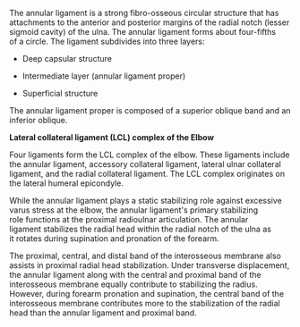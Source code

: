 The annular ligament is a strong fibro-osseous circular structure that has attachments to the anterior and posterior margins of the radial notch (lesser sigmoid cavity) of the ulna. The annular ligament forms about four-fifths of a circle. The ligament subdivides into three layers:

- Deep capsular structure

- Intermediate layer (annular ligament proper)

- Superficial structure

The annular ligament proper is composed of a superior oblique band and an inferior oblique.

**Lateral collateral ligament (LCL) complex of the Elbow**

Four ligaments form the LCL complex of the elbow. These ligaments include the annular ligament, accessory collateral ligament, lateral ulnar collateral ligament, and the radial collateral ligament. The LCL complex originates on the lateral humeral epicondyle.

While the annular ligament plays a static stabilizing role against excessive varus stress at the elbow, the annular ligament's primary stabilizing role functions at the proximal radioulnar articulation. The annular ligament stabilizes the radial head within the radial notch of the ulna as it rotates during supination and pronation of the forearm.

The proximal, central, and distal band of the interosseous membrane also assists in proximal radial head stabilization. Under transverse displacement, the annular ligament along with the central and proximal band of the interosseous membrane equally contribute to stabilizing the radius. However, during forearm pronation and supination, the central band of the interosseous membrane contributes more to the stabilization of the radial head than the annular ligament and proximal band.